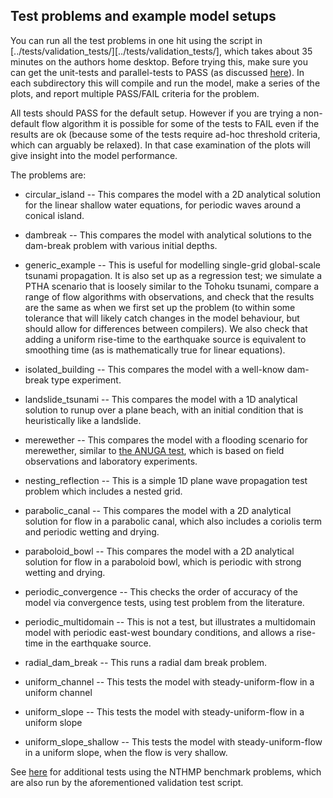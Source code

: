 Test problems and example model setups
--------------------------------------

You can run all the test problems in one hit using the script in [../tests/validation_tests/][../tests/validation_tests/], which takes about 35 minutes on the authors home desktop. Before trying this, make sure you can get the unit-tests and parallel-tests to PASS (as discussed [here](../README.md)). In each subdirectory this will compile and run the model, make a series of the plots, and report multiple PASS/FAIL criteria for the problem. 

All tests should PASS for the default setup. However if you are trying a non-default flow algorithm it is possible for some of the tests to FAIL even if the results are ok (because some of the tests require ad-hoc threshold criteria, which can arguably be relaxed). In that case examination of the plots will give insight into the model performance.

The problems are:

* circular_island -- This compares the model with a 2D analytical solution for the linear shallow water equations, for periodic waves around a conical island.

* dambreak -- This compares the model with analytical solutions to the dam-break problem with various initial depths.

* generic_example -- This is useful for modelling single-grid global-scale tsunami propagation. It is also set up as a regression test; we simulate a PTHA scenario that is loosely similar to the Tohoku tsunami, compare a range of flow algorithms with observations, and check that the results are the same as when we first set up the problem (to within some tolerance that will likely catch changes in the model behaviour, but should allow for differences between compilers). We also check that adding a uniform rise-time to the earthquake source is equivalent to smoothing time (as is mathematically true for linear equations).

* isolated_building -- This compares the model with a well-know dam-break type experiment.

* landslide_tsunami -- This compares the model with a 1D analytical solution to runup over a plane beach, with an initial condition that is heuristically like a landslide.

* merewether -- This compares the model with a flooding scenario for merewether, similar to [the ANUGA test](https://github.com/GeoscienceAustralia/anuga_core/tree/master/validation_tests/case_studies/merewether), which is based on field observations and laboratory experiments.

* nesting_reflection -- This is a simple 1D plane wave propagation test problem which includes a nested grid. 

* parabolic_canal -- This compares the model with a 2D analytical solution for flow in a parabolic canal, which also includes a coriolis term and periodic wetting and drying.

* paraboloid_bowl -- This compares the model with a 2D analytical solution for flow in a paraboloid bowl, which is periodic with strong wetting and drying.

* periodic_convergence -- This checks the order of accuracy of the model via convergence tests, using test problem from the literature.

* periodic_multidomain -- This is not a test, but illustrates a multidomain model with periodic east-west boundary conditions, and allows a rise-time in the earthquake source.

* radial_dam_break -- This runs a radial dam break problem.

* uniform_channel -- This tests the model with steady-uniform-flow in a uniform channel

* uniform_slope -- This tests the model with steady-uniform-flow in a uniform slope

* uniform_slope_shallow -- This tests the model with steady-uniform-flow in a uniform slope, when the flow is very shallow.

See [here](./nthmp) for additional tests using the NTHMP benchmark problems, which are also run by the aforementioned validation test script.
